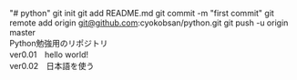"# python"  git init git add README.md git commit -m "first commit" git remote add origin git@github.com:cyokobsan/python.git git push -u origin master   
Python勉強用のリポジトリ   
ver0.01　hello world!   
ver0.02　日本語を使う   

